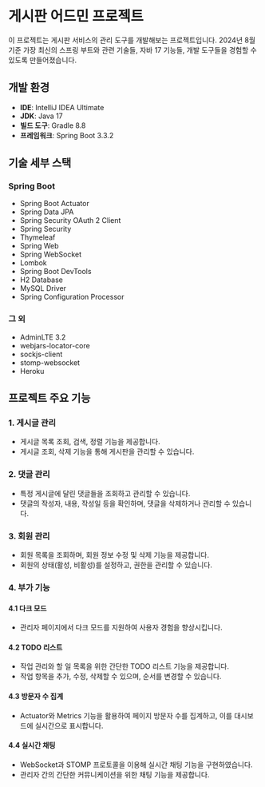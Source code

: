# 게시판 어드민 프로젝트

이 프로젝트는 게시판 서비스의 관리 도구를 개발해보는 프로젝트입니다. 2024년 8월 기준 가장 최신의 스프링 부트와 관련 기술들, 자바 17 기능들, 개발 도구들을 경험할 수 있도록 만들어졌습니다.

## 개발 환경

- **IDE**: IntelliJ IDEA Ultimate
- **JDK**: Java 17
- **빌드 도구**: Gradle 8.8
- **프레임워크**: Spring Boot 3.3.2

## 기술 세부 스택

### Spring Boot
- Spring Boot Actuator
- Spring Data JPA
- Spring Security OAuth 2 Client
- Spring Security
- Thymeleaf
- Spring Web
- Spring WebSocket
- Lombok
- Spring Boot DevTools
- H2 Database
- MySQL Driver
- Spring Configuration Processor
  
### 그 외
- AdminLTE 3.2
- webjars-locator-core
- sockjs-client
- stomp-websocket
- Heroku

## 프로젝트 주요 기능

### 1. 게시글 관리
- 게시글 목록 조회, 검색, 정렬 기능을 제공합니다.
- 게시글 조회, 삭제 기능을 통해 게시판을 관리할 수 있습니다.

### 2. 댓글 관리
- 특정 게시글에 달린 댓글들을 조회하고 관리할 수 있습니다.
- 댓글의 작성자, 내용, 작성일 등을 확인하며, 댓글을 삭제하거나 관리할 수 있습니다.

### 3. 회원 관리
- 회원 목록을 조회하며, 회원 정보 수정 및 삭제 기능을 제공합니다.
- 회원의 상태(활성, 비활성)를 설정하고, 권한을 관리할 수 있습니다.

### 4. 부가 기능

#### 4.1 다크 모드
- 관리자 페이지에서 다크 모드를 지원하여 사용자 경험을 향상시킵니다.

#### 4.2 TODO 리스트
- 작업 관리와 할 일 목록을 위한 간단한 TODO 리스트 기능을 제공합니다.
- 작업 항목을 추가, 수정, 삭제할 수 있으며, 순서를 변경할 수 있습니다.

#### 4.3 방문자 수 집계
- Actuator와 Metrics 기능을 활용하여 페이지 방문자 수를 집계하고, 이를 대시보드에 실시간으로 표시합니다.

#### 4.4 실시간 채팅
- WebSocket과 STOMP 프로토콜을 이용해 실시간 채팅 기능을 구현하였습니다.
- 관리자 간의 간단한 커뮤니케이션을 위한 채팅 기능을 제공합니다.
